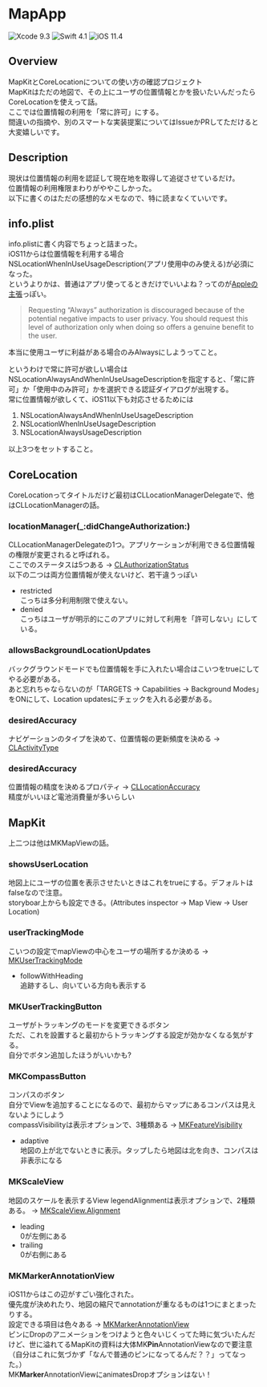 # MapApp
![Xcode 9.3](https://img.shields.io/badge/Xcode-9.4-blue.svg) 
![Swift 4.1](https://img.shields.io/badge/Swift-4.1-orange.svg) 
![iOS 11.4](https://img.shields.io/badge/iOS-11.4%20-green.svg)
## Overview
MapKitとCoreLocationについての使い方の確認プロジェクト  
MapKitはただの地図で、その上にユーザの位置情報とかを扱いたいんだったらCoreLocationを使えって話。  
ここでは位置情報の利用を「常に許可」にする。  
間違いの指摘や、別のスマートな実装提案についてはIssueかPRしてただけると大変嬉しいです。  


## Description
現状は位置情報の利用を認証して現在地を取得して追従させているだけ。  
位置情報の利用権限まわりがややこしかった。  
以下に書くのはただの感想的なメモなので、特に読まなくていいです。  

## info.plist
info.plistに書く内容でちょっと詰まった。  
iOS11からは位置情報を利用する場合NSLocationWhenInUseUsageDescription(アプリ使用中のみ使える)が必須になった。    
というよりかは、普通はアプリ使ってるときだけでいいよね？ってのが[Appleの主張](https://developer.apple.com/documentation/corelocation/cllocationmanager/1620551-requestalwaysauthorization)っぽい。  
>Requesting “Always” authorization is discouraged because of the potential negative impacts to user privacy. You should request this level of authorization only when doing so offers a genuine benefit to the user.  

本当に使用ユーザに利益がある場合のみAlwaysにしようってこと。
  
というわけで常に許可が欲しい場合はNSLocationAlwaysAndWhenInUseUsageDescriptionを指定すると、「常に許可」か「使用中のみ許可」かを選択できる認証ダイアログが出現する。  
常に位置情報が欲しくて、iOS11以下も対応させるためには
1. NSLocationAlwaysAndWhenInUseUsageDescription
1. NSLocationWhenInUseUsageDescription
1. NSLocationAlwaysUsageDescription

以上3つをセットすること。  

## CoreLocation
CoreLocationってタイトルだけど最初はCLLocationManagerDelegateで、他はCLLocationManagerの話。
### locationManager(_:didChangeAuthorization:)
CLLocationManagerDelegateの1つ。アプリケーションが利用できる位置情報の権限が変更されると呼ばれる。  
ここでのステータスは5つある -> [CLAuthorizationStatus](https://developer.apple.com/documentation/corelocation/clauthorizationstatus)  
以下の二つは両方位置情報が使えないけど、若干違うっぽい
- restricted  
こっちは多分利用制限で使えない。  
- denied  
こっちはユーザが明示的にこのアプリに対して利用を「許可しない」にしている。  

### allowsBackgroundLocationUpdates
バックグラウンドモードでも位置情報を手に入れたい場合はこいつをtrueにしてやる必要がある。  
あと忘れちゃならないのが「TARGETS -> Capabilities -> Background Modes」をONにして、Location updatesにチェックを入れる必要がある。

### desiredAccuracy
ナビゲーションのタイプを決めて、位置情報の更新頻度を決める -> [CLActivityType](https://developer.apple.com/documentation/corelocation/clactivitytype)

### desiredAccuracy
位置情報の精度を決めるプロパティ  -> [CLLocationAccuracy](https://developer.apple.com/documentation/corelocation/cllocationaccuracy)  
精度がいいほど電池消費量が多いらしい

## MapKit
上二つは他はMKMapViewの話。
### showsUserLocation
地図上にユーザの位置を表示させたいときはこれをtrueにする。デフォルトはfalseなので注意。  
storyboar上からも設定できる。(Attributes inspector -> Map View -> User Location)  

### userTrackingMode
こいつの設定でmapViewの中心をユーザの場所するか決める -> [MKUserTrackingMode](https://developer.apple.com/documentation/mapkit/mkusertrackingmode)  
- followWithHeading  
追跡するし、向いている方向も表示する

### MKUserTrackingButton
ユーザがトラッキングのモードを変更できるボタン   
ただ、これを設置すると最初からトラッキングする設定が効かなくなる気がする。  
自分でボタン追加したほうがいいかも?

### MKCompassButton
コンパスのボタン  
自分でViewを追加することになるので、最初からマップにあるコンパスは見えないようにしよう  
compassVisibilityは表示オプションで、3種類ある -> [MKFeatureVisibility](https://developer.apple.com/documentation/mapkit/mkfeaturevisibility)  
- adaptive  
地図の上が北でないときに表示。タップしたら地図は北を向き、コンパスは非表示になる

### MKScaleView
地図のスケールを表示するView
legendAlignmentは表示オプションで、2種類ある。 -> [MKScaleView.Alignment](https://developer.apple.com/documentation/mapkit/mkscaleview/alignment)  
- leading  
0が左側にある
- trailing  
0が右側にある

### MKMarkerAnnotationView
iOS11からはこの辺がすごい強化された。  
優先度が決めれたり、地図の縮尺でannotationが重なるものは1つにまとまったりする。  
設定できる項目は色々ある -> [MKMarkerAnnotationView](https://developer.apple.com/documentation/mapkit/mkmarkerannotationview)  
ピンにDropのアニメーションをつけようと色々いじくってた時に気づいたんだけど、世に溢れてるMapKitの資料は大体MK**Pin**AnnotationViewなので要注意（自分はこれに気づかず「なんで普通のピンになってるんだ？？」ってなった。）  
MK**Marker**AnnotationViewにanimatesDropオプションはない！
